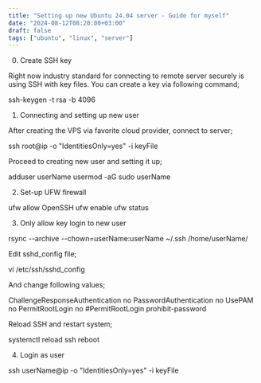 ```yaml
---
title: "Setting up new Ubuntu 24.04 server - Guide for myself"
date: "2024-08-12T08:20:00+03:00"
draft: false
tags: ["ubuntu", "linux", "server"]
---
```


0. Create SSH key

Right now industry standard for connecting to remote server securely is using SSH with key files. You can create a key via following command;

ssh-keygen -t rsa -b 4096

1. Connecting and setting up new user

After creating the VPS via favorite cloud provider, connect to server;

ssh root@ip -o "IdentitiesOnly=yes" -i keyFile

Proceed to creating new user and setting it up;

adduser userName
usermod -aG sudo userName

2. Set-up UFW firewall

ufw allow OpenSSH
ufw enable
ufw status

3. Only allow key login to new user

rsync --archive --chown=userName:userName ~/.ssh /home/userName/

Edit sshd_config file;

vi /etc/ssh/sshd_config

And change following values;

ChallengeResponseAuthentication no
PasswordAuthentication no
UsePAM no
PermitRootLogin no
#PermitRootLogin prohibit-password

Reload SSH and restart system;

systemctl reload ssh
reboot

4. Login as user

ssh userName@ip -o "IdentitiesOnly=yes" -i keyFile
